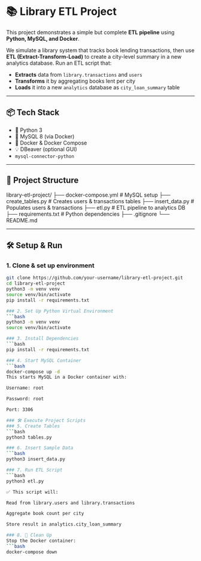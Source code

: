 # 📚 Library ETL Project

This project demonstrates a simple but complete **ETL pipeline** using **Python, MySQL, and Docker**.

We simulate a library system that tracks book lending transactions, then use **ETL (Extract-Transform-Load)** to create a city-level summary in a new analytics database.
Run an ETL script that:
  - **Extracts** data from `library.transactions` and `users`
  - **Transforms** it by aggregating books lent per city
  - **Loads** it into a new `analytics` database as `city_loan_summary` table

---

## 📦 Tech Stack

- 🐍 Python 3
- 🐬 MySQL 8 (via Docker)
- 🐳 Docker & Docker Compose
- 💡 DBeaver (optional GUI)
- `mysql-connector-python`

---

## 📁 Project Structure

library-etl-project/
├── docker-compose.yml # MySQL setup
├── create_tables.py # Creates users & transactions tables
├── insert_data.py # Populates users & transactions
├── etl.py # ETL pipeline to analytics DB
├── requirements.txt # Python dependencies
├── .gitignore
└── README.md

---

## 🛠️ Setup & Run

### 1. Clone & set up environment

```bash
git clone https://github.com/your-username/library-etl-project.git
cd library-etl-project
python3 -m venv venv
source venv/bin/activate
pip install -r requirements.txt

### 2. Set Up Python Virtual Environment
```bash
python3 -m venv venv
source venv/bin/activate

### 3. Install Dependencies
```bash
pip install -r requirements.txt

### 4. Start MySQL Container
```bash
docker-compose up -d
This starts MySQL in a Docker container with:

Username: root

Password: root

Port: 3306

### 🛠️ Execute Project Scripts
### 5. Create Tables
```bash
python3 tables.py

### 6. Insert Sample Data
```bash
python3 insert_data.py

### 7. Run ETL Script
```bash
python3 etl.py

✅ This script will:

Read from library.users and library.transactions

Aggregate book count per city

Store result in analytics.city_loan_summary

### 8. 🧹 Clean Up
Stop the Docker container:
```bash
docker-compose down

